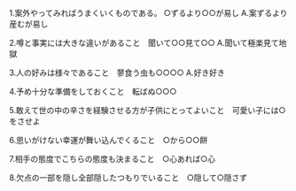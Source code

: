 1.案外やってみればうまくいくものである。 ○ずるより○○が易し
A.案ずるより産むが易し

2.噂と事実には大きな違いがあること　聞いて○○見て○○
A.聞いて極楽見て地獄

3.人の好みは様々であること　蓼食う虫も○○○○
A.好き好き　

4.予め十分な準備をしておくこと　転ばぬ○○○

5.敢えて世の中の辛さを経験させる方が子供にとってよいこと　可愛い子には○をさせよ


6.思いがけない幸運が舞い込んでくること　○から○○餅

7.相手の態度でこちらの態度も決まること　○心あれば○心

8.欠点の一部を隠し全部隠したつもりでいること　○隠して○隠さず